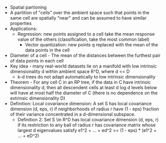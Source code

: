 - Spatial partioning
- A partition of "cells" over the ambient space such that points in the same cell are spatially "near" and can be assumed to have similar properties
- Applications:
  - Regression: new points assigned to a cell take the mean response value of the others (classification, take the most common label)
	- Vector quantization: new points q replaced with the mean of the data points in the cell
- Diameter of a cell - The mean of the distances between the furthest pair of data points in each cell
- Key idea - many real-world datasets lie on a manifold with low intrinsic dimensionality d within ambient space R^D, where d << D 
  - k-d trees do not adapt automatically to low intrinsic dimensionality
- Theorem - For any cell C in an RP tree, if the data in C have intrinsic dimensionality d, then all descendent cells at least d log d levels below will have at most half the diameter of C (there is no dependence on the extrinsic dimensionality D)
- Definition: Local covariance dimension: A set S has local covariance dimension (d, eps, r) if neighborhoods of radius r have (1 - eps) fraction of their variance concentrated in a d-dimensional subspace. 
  - Definition 2: Set S \in R^D has local covariance dimension (d, eps, r) if its restriction to any ball of radius r has covariance matrix whose largest d eigenvalues satisfy e1^2 + ... + ed^2 >= (1 - eps) * (e1^2 + ... + eD^2)
	
